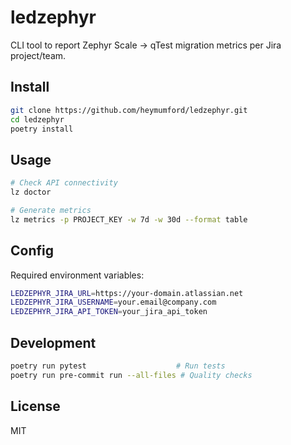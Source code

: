 # ledzephyr

CLI tool to report Zephyr Scale → qTest migration metrics per Jira project/team.

## Install

```bash
git clone https://github.com/heymumford/ledzephyr.git
cd ledzephyr
poetry install
```

## Usage

```bash
# Check API connectivity
lz doctor

# Generate metrics
lz metrics -p PROJECT_KEY -w 7d -w 30d --format table
```

## Config

Required environment variables:
```bash
LEDZEPHYR_JIRA_URL=https://your-domain.atlassian.net
LEDZEPHYR_JIRA_USERNAME=your.email@company.com
LEDZEPHYR_JIRA_API_TOKEN=your_jira_api_token
```

## Development

```bash
poetry run pytest                    # Run tests
poetry run pre-commit run --all-files # Quality checks
```

## License

MIT